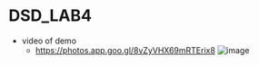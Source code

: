 # DSD_LAB4
- video of demo
  - https://photos.app.goo.gl/8vZyVHX69mRTErix8
![image](https://github.com/AtharvaPan265/DSD_LAB4/assets/124213810/1a60b9ec-8993-4675-a4fa-701f175a4388)
